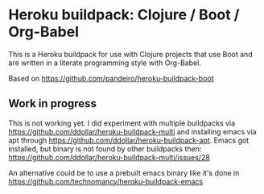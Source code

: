 # Heroku buildpack: Clojure / Boot / Org-Babel

This is a Heroku buildpack for use with Clojure projects that use Boot
and are written in a literate programming style with Org-Babel.

Based on https://github.com/pandeiro/heroku-buildpack-boot

## Work in progress

This is not working yet. I did experiment with multiple buildpacks via
https://github.com/ddollar/heroku-buildpack-multi and installing emacs via apt
through https://github.com/ddollar/heroku-buildpack-apt.
Emacs got installed, but binary is not found by other buildpacks then:
https://github.com/ddollar/heroku-buildpack-multi/issues/28

An alternative could be to use a prebuilt emacs binary like it's done in
https://github.com/technomancy/heroku-buildpack-emacs
